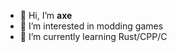 - 👋 Hi, I’m **axe**
- 👀 I’m interested in modding games
- 🌱 I’m currently learning Rust/CPP/C

<!---
axe-icu/axe-icu is a ✨ special ✨ repository because its `README.md` (this file) appears on your GitHub profile.
You can click the Preview link to take a look at your changes.
--->
